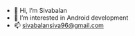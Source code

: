 - 👋 Hi, I’m Sivabalan
- 👀 I’m interested in Android development
- 📫 sivabalansiva96@gmail.com

<!---
sivabalansiva/sivabalansiva is a ✨ special ✨ repository because its `README.md` (this file) appears on your GitHub profile.
You can click the Preview link to take a look at your changes.
--->
